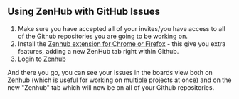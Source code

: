 ## Using ZenHub with GitHub Issues

1. Make sure you have accepted all of your invites/you have access to all of the Github repositories you are going to be working on.
2. Install the [Zenhub extension for Chrome or Firefox](https://www.zenhub.com/extension) - this give you extra features, adding a new ZenHub tab right within Github.
3. Login to [Zenhub](https://app.zenhub.com/)

And there you go, you can see your Issues in the boards view both on [Zenhub](https://app.zenhub.com/) (which is useful for working on multiple projects at once) and on the new "Zenhub" tab which will now be on all of your Github repositories.
